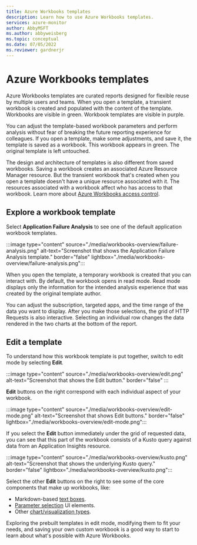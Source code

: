 ```yaml
---
title: Azure Workbooks templates
description: Learn how to use Azure Workbooks templates.
services: azure-monitor
author: AbbyMSFT
ms.author: abbyweisberg
ms.topic: conceptual
ms.date: 07/05/2022
ms.reviewer: gardnerjr 
---
```


# Azure Workbooks templates

Azure Workbooks templates are curated reports designed for flexible reuse by multiple users and teams. When you open a template, a transient workbook is created and populated with the content of the template. Workbooks are visible in green. Workbook templates are visible in purple.

You can adjust the template-based workbook parameters and perform analysis without fear of breaking the future reporting experience for colleagues. If you open a template, make some adjustments, and save it, the template is saved as a workbook. This workbook appears in green. The original template is left untouched.

The design and architecture of templates is also different from saved workbooks. Saving a workbook creates an associated Azure Resource Manager resource. But the transient workbook that's created when you open a template doesn't have a unique resource associated with it. The resources associated with a workbook affect who has access to that workbook. Learn more about [Azure Workbooks access control](workbooks-overview.md#access-control).

## Explore a workbook template

Select **Application Failure Analysis** to see one of the default application workbook templates.

  :::image type="content" source="./media/workbooks-overview/failure-analysis.png" alt-text="Screenshot that shows the Application Failure Analysis template." border="false" lightbox="./media/workbooks-overview/failure-analysis.png":::

When you open the template, a temporary workbook is created that you can interact with. By default, the workbook opens in read mode. Read mode displays only the information for the intended analysis experience that was created by the original template author.

You can adjust the subscription, targeted apps, and the time range of the data you want to display. After you make those selections, the grid of HTTP Requests is also interactive. Selecting an individual row changes the data rendered in the two charts at the bottom of the report.

## Edit a template

To understand how this workbook template is put together, switch to edit mode by selecting **Edit**.

  :::image type="content" source="./media/workbooks-overview/edit.png" alt-text="Screenshot that shows the Edit button." border="false" :::

**Edit** buttons on the right correspond with each individual aspect of your workbook.

  :::image type="content" source="./media/workbooks-overview/edit-mode.png" alt-text="Screenshot that shows Edit buttons." border="false" lightbox="./media/workbooks-overview/edit-mode.png":::

If you select the **Edit** button immediately under the grid of requested data, you can see that this part of the workbook consists of a Kusto query against data from an Application Insights resource.

  :::image type="content" source="./media/workbooks-overview/kusto.png" alt-text="Screenshot that shows the underlying Kusto query." border="false" lightbox="./media/workbooks-overview/kusto.png":::

Select the other **Edit** buttons on the right to see some of the core components that make up workbooks, like:

- Markdown-based [text boxes](../visualize/workbooks-create-workbook.md#add-text).
- [Parameter selection](../visualize/workbooks-parameters.md) UI elements.
- Other [chart/visualization types](workbooks-visualizations.md).

Exploring the prebuilt templates in edit mode, modifying them to fit your needs, and saving your own custom workbook is a good way to start to learn about what's possible with Azure Workbooks.